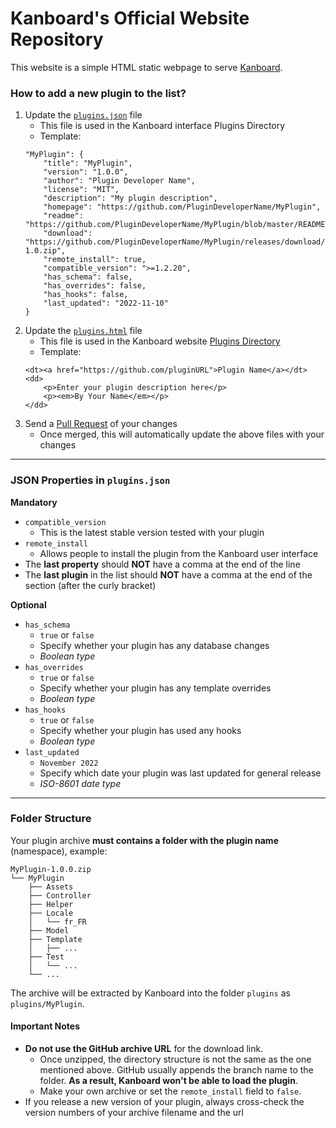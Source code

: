 Kanboard's Official Website Repository
======================================

This website is a simple HTML static webpage to serve [Kanboard](https://kanboard.org/ "Visit website").

### How to add a new plugin to the list?

1. Update the [`plugins.json`](https://github.com/kanboard/website/blob/main/plugins.json) file
    - This file is used in the Kanboard interface Plugins Directory
    - Template:
    ```
    "MyPlugin": {
        "title": "MyPlugin",
        "version": "1.0.0",
        "author": "Plugin Developer Name",
        "license": "MIT",
        "description": "My plugin description",
        "homepage": "https://github.com/PluginDeveloperName/MyPlugin",
        "readme": "https://github.com/PluginDeveloperName/MyPlugin/blob/master/README.md",
        "download": "https://github.com/PluginDeveloperName/MyPlugin/releases/download/v1.0/MyPlugin-1.0.zip",
        "remote_install": true,
        "compatible_version": ">=1.2.20",
        "has_schema": false,
        "has_overrides": false,
        "has_hooks": false,
        "last_updated": "2022-11-10"
    }
    ```
2. Update the [`plugins.html`](https://github.com/kanboard/website/blob/main/plugins.html) file
    - This file is used in the Kanboard website [Plugins Directory](https://kanboard.org/plugins.html "View Plugins Directory")
    - Template:
    ```
    <dt><a href="https://github.com/pluginURL">Plugin Name</a></dt>
    <dd>
        <p>Enter your plugin description here</p>
        <p><em>By Your Name</em></p>
    </dd>
    ```
3. Send a [Pull Request](https://docs.github.com/en/pull-requests/collaborating-with-pull-requests/proposing-changes-to-your-work-with-pull-requests/creating-a-pull-request-from-a-fork "You must fork the main respoitory before you can create a Pull Request") of your changes
    - Once merged, this will automatically update the above files with your changes

------
### JSON Properties in `plugins.json`

**Mandatory**
- `compatible_version`
  - This is the latest stable version tested with your plugin
- `remote_install`
  - Allows people to install the plugin from the Kanboard user interface
- The **last property** should **NOT** have a comma at the end of the line
- The **last plugin** in the list should **NOT** have a comma at the end of the section (after the curly bracket)

**Optional**
- `has_schema`
  - `true` or `false`
  - Specify whether your plugin has any database changes
  - _Boolean type_
- `has_overrides`
  - `true` or `false`
  - Specify whether your plugin has any template overrides
  - _Boolean type_
- `has_hooks`
  - `true` or `false`
  - Specify whether your plugin has used any hooks
  - _Boolean type_
- `last_updated`
  - `November 2022`
  - Specify which date your plugin was last updated for general release
  - _ISO-8601 date type_

------
### Folder Structure

Your plugin archive **must contains a folder with the plugin name** (namespace), example:

```
MyPlugin-1.0.0.zip
└── MyPlugin
    ├── Assets
    ├── Controller
    ├── Helper
    ├── Locale
    │   └── fr_FR
    ├── Model
    ├── Template
    │   ├── ...
    ├── Test
    │   └── ...
    └── ...
```

The archive will be extracted by Kanboard into the folder `plugins` as `plugins/MyPlugin`.

#### Important Notes

- **Do not use the GitHub archive URL** for the download link.
  - Once unzipped, the directory structure is not the same as the one mentioned above. GitHub usually appends the branch name to the folder. **As a result, Kanboard won't be able to load the plugin**.
  - Make your own archive or set the `remote_install` field to `false`.
- If you release a new version of your plugin, always cross-check the version numbers of your archive filename and the url
